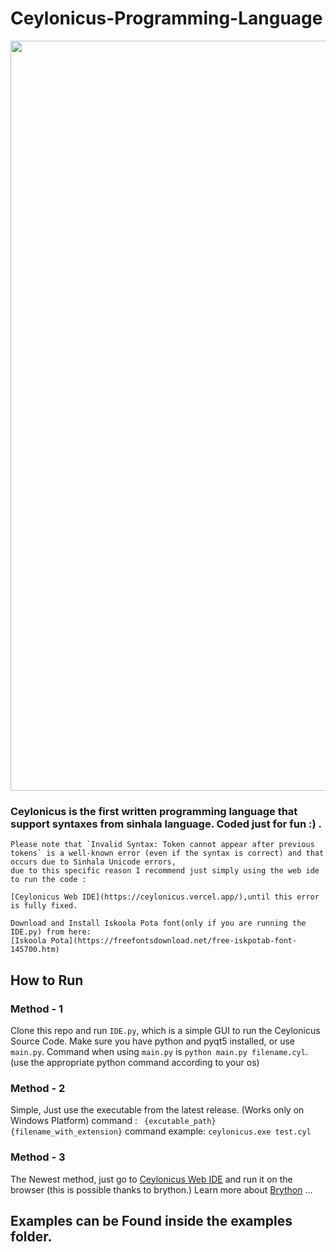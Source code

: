 # Ceylonicus-Programming-Language
<p align="center">
    <img width="1200px" src="https://github.com/RezSat/Ceylonicus/blob/gh-pages/css/logo-1200x268.png?raw=true"><br/>
  </a>
</p>

### Ceylonicus is the first written programming language that support syntaxes from sinhala language. Coded just for fun :) . 

```
Please note that `Invalid Syntax: Token cannot appear after previous tokens` is a well-known error (even if the syntax is correct) and that occurs due to Sinhala Unicode errors, 
due to this specific reason I recommend just simply using the web ide to run the code : 

[Ceylonicus Web IDE](https://ceylonicus.vercel.app/),until this error is fully fixed. 

Download and Install Iskoola Pota font(only if you are running the IDE.py) from here: 
[Iskoola Pota](https://freefontsdownload.net/free-iskpotab-font-145700.htm)

```

## How to Run

### Method - 1
Clone this repo and run `IDE.py`, which is a simple GUI to run the Ceylonicus Source Code. Make sure you have python and pyqt5 installed,
or use `main.py`. Command when using `main.py` is `python main.py filename.cyl`. (use the appropriate python command according to your os)

### Method - 2
Simple, Just use the executable from the latest release. (Works only on Windows Platform)
command : ``` {excutable_path} {filename_with_extension}```
command example: ``` ceylonicus.exe test.cyl ```

### Method - 3
The Newest method, just go to [Ceylonicus Web IDE](https://ceylonicus.vercel.app/) and run it on the browser (this is possible thanks to brython.)
Learn more about [Brython](https://brython.info/) ...

## Examples can be Found inside the examples folder.
